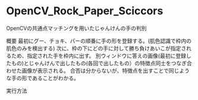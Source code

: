 # OpenCV_Rock_Paper_Sciccors
OpenCVの共通点マッチングを用いたじゃんけんの手の判別

概要
最初にグー、チョキ、パーの順番に手の形を登録する。(肌色認識で枠内の肌色のみを検出する)
次に、枠の下にどの手に対して勝ち負けあいこが指定されるため、指定された手を枠内に出す。
別ウィンドウに答えの画像(最初に登録したもの)とじゃんけんで出したもの(各回で出したもの）の特徴点同士をつなぎ合わせた画像が表示される。
合否は分からないが、特徴点を出すことで同じような手の形であることがわかる。

実行方法
